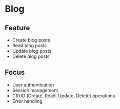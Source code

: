 # Blog

## Feature

- Create blog posts
- Read blog posts
- Update blog posts
- Delete blog posts

## Focus

- User authentication
- Session management
- CRUD (Create, Read, Update, Delete) operations
- Error handling
